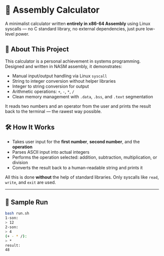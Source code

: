 # 🧮 Assembly Calculator

A minimalist calculator written **entirely in x86-64 Assembly** using Linux syscalls — no C standard library, no external dependencies, just pure low-level power.

## 🚀 About This Project

This calculator is a personal achievement in systems programming. Designed and written in NASM assembly, it demonstrates:

- Manual input/output handling via Linux `syscall`
- String to integer conversion without helper libraries
- Integer to string conversion for output
- Arithmetic operations: `+`, `-`, `*`, `/`
- Clean memory management with `.data`, `.bss`, and `.text` segmentation

It reads two numbers and an operator from the user and prints the result back to the terminal — the rawest way possible.

## 🛠️ How It Works

- Takes user input for the **first number**, **second number**, and the **operation**
- Parses ASCII input into actual integers
- Performs the operation selected: addition, subtraction, multiplication, or division
- Converts the result back to a human-readable string and prints it

All this is done **without** the help of standard libraries. Only syscalls like `read`, `write`, and `exit` are used.

---

## 🧪 Sample Run

```bash 
bash run.sh
1-son:
> 12
2-son:
> 4
(+ - * /):
> *
result:
48
```
